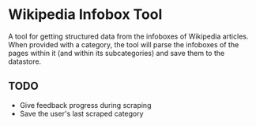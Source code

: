 Wikipedia Infobox Tool
======================

A tool for getting structured data from the infoboxes of Wikipedia articles. When provided with a category, the tool will parse the infoboxes of the pages within it (and within its subcategories) and save them to the datastore. 

TODO
----

* Give feedback progress during scraping
* Save the user's last scraped category
